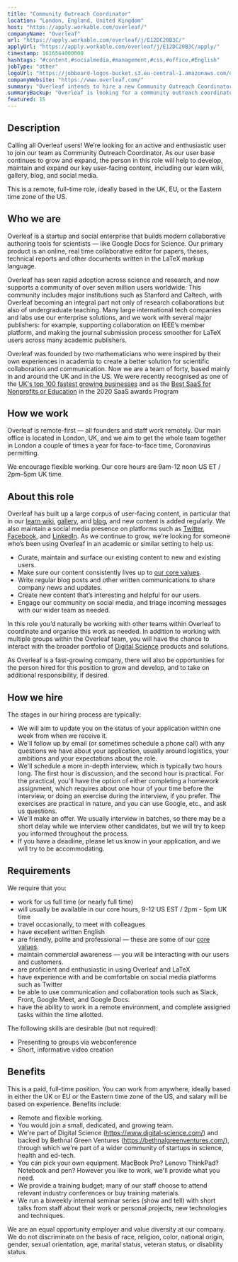 ```yaml
---
title: "Community Outreach Coordinator"
location: "London, England, United Kingdom"
host: "https://apply.workable.com/overleaf/"
companyName: "Overleaf"
url: "https://apply.workable.com/overleaf/j/E12DC20B3C/"
applyUrl: "https://apply.workable.com/overleaf/j/E12DC20B3C/apply/"
timestamp: 1616544000000
hashtags: "#content,#socialmedia,#management,#css,#office,#English"
jobType: "other"
logoUrl: "https://jobboard-logos-bucket.s3.eu-central-1.amazonaws.com/overleaf"
companyWebsite: "https://www.overleaf.com/"
summary: "Overleaf intends to hire a new Community Outreach Coordinator. If you have experience with and are comfortable on social media platforms such as Twitter, consider applying."
summaryBackup: "Overleaf is looking for a community outreach coordinator that has experience in: #content, #socialmedia, #css."
featured: 15
---
```


## Description

Calling all Overleaf users! We’re looking for an active and enthusiastic user to join our team as Community Outreach Coordinator. As our user base continues to grow and expand, the person in this role will help to develop, maintain and expand our key user-facing content, including our learn wiki, gallery, blog, and social media.

This is a remote, full-time role, ideally based in the UK, EU, or the Eastern time zone of the US.

## Who we are

Overleaf is a startup and social enterprise that builds modern collaborative authoring tools for scientists — like Google Docs for Science. Our primary product is an online, real time collaborative editor for papers, theses, technical reports and other documents written in the LaTeX markup language.

Overleaf has seen rapid adoption across science and research, and now supports a community of over seven million users worldwide. This community includes major institutions such as Stanford and Caltech, with Overleaf becoming an integral part not only of research collaborations but also of undergraduate teaching. Many large international tech companies and labs use our enterprise solutions, and we work with several major publishers: for example, supporting collaboration on IEEE’s member platform, and making the journal submission process smoother for LaTeX users across many academic publishers.

Overleaf was founded by two mathematicians who were inspired by their own experiences in academia to create a better solution for scientific collaboration and communication. Now we are a team of forty, based mainly in and around the UK and in the US. We were recently recognised as one of the [UK's top 100 fastest growing businesses](https://www.overleaf.com/blog/overleaf-recognized-as-one-of-the-uks-top-100-fastest-growing-businesses) and as the [Best SaaS for Nonprofits or Education](https://www.overleaf.com/blog/overleaf-named-2020-saas-awards-winner) in the 2020 SaaS awards Program

## How we work

Overleaf is remote-first — all founders and staff work remotely. Our main office is located in London, UK, and we aim to get the whole team together in London a couple of times a year for face-to-face time, Coronavirus permitting.

We encourage flexible working. Our core hours are 9am-12 noon US ET / 2pm–5pm UK time.

## About this role

Overleaf has built up a large corpus of user-facing content, in particular that in our [learn wiki](https://www.overleaf.com/learn), [gallery](https://www.overleaf.com/gallery), and [blog](https://www.overleaf.com/blog), and new content is added regularly. We also maintain a social media presence on platforms such as [Twitter](https://twitter.com/overleaf), [Facebook](https://www.facebook.com/overleaf.editor), and [LinkedIn](https://www.linkedin.com/company/writelatex-limited/). As we continue to grow, we’re looking for someone who’s been using Overleaf in an academic or similar setting to help us:

*   Curate, maintain and surface our existing content to new and existing users.
*   Make sure our content consistently lives up to [our core values](https://www.overleaf.com/about/values).
*   Write regular blog posts and other written communications to share company news and updates.
*   Create new content that’s interesting and helpful for our users.
*   Engage our community on social media, and triage incoming messages with our wider team as needed.

In this role you’d naturally be working with other teams within Overleaf to coordinate and organise this work as needed. In addition to working with multiple groups within the Overleaf team, you will have the chance to interact with the broader portfolio of [Digital Science](https://www.digital-science.com/) products and solutions.

As Overleaf is a fast-growing company, there will also be opportunities for the person hired for this position to grow and develop, and to take on additional responsibility, if desired.

## How we hire

The stages in our hiring process are typically:

*   We will aim to update you on the status of your application within one week from when we receive it.
*   We'll follow up by email (or sometimes schedule a phone call) with any questions we have about your application, usually around logistics, your ambitions and your expectations about the role.
*   We'll schedule a more in-depth interview, which is typically two hours long. The first hour is discussion, and the second hour is practical. For the practical, you'll have the option of either completing a homework assignment, which requires about one hour of your time before the interview, or doing an exercise during the interview, if you prefer. The exercises are practical in nature, and you can use Google, etc., and ask us questions.
*   We'll make an offer. We usually interview in batches, so there may be a short delay while we interview other candidates, but we will try to keep you informed throughout the process.
*   If you have a deadline, please let us know in your application, and we will try to be accommodating.

## Requirements

We require that you:

*   work for us full time (or nearly full time)
*   will usually be available in our core hours, 9-12 US EST / 2pm - 5pm UK time
*   travel occasionally, to meet with colleagues
*   have excellent written English
*   are friendly, polite and professional — these are some of our [core values](https://www.overleaf.com/about/values).
*   maintain commercial awareness — you will be interacting with our users and customers.
*   are proficient and enthusiastic in using Overleaf and LaTeX
*   have experience with and be comfortable on social media platforms such as Twitter
*   be able to use communication and collaboration tools such as Slack, Front, Google Meet, and Google Docs.
*   have the ability to work in a remote environment, and complete assigned tasks within the time allotted.

The following skills are desirable (but not required):

*   Presenting to groups via webconference
*   Short, informative video creation

## Benefits

This is a paid, full-time position. You can work from anywhere, ideally based in either the UK or EU or the Eastern time zone of the US, and salary will be based on experience. Benefits include:

*   Remote and flexible working.
*   You would join a small, dedicated, and growing team.
*   We're part of Digital Science (https://www.digital-science.com/) and backed by Bethnal Green Ventures (https://bethnalgreenventures.com/), through which we're part of a wider community of startups in science, health and ed-tech.
*   You can pick your own equipment. MacBook Pro? Lenovo ThinkPad? Notebook and pen? However you like to work, we'll provide what you need.
*   We provide a training budget; many of our staff choose to attend relevant industry conferences or buy training materials.
*   We run a biweekly internal seminar series (show and tell) with short talks from staff about their work or personal projects, new technologies and techniques.

We are an equal opportunity employer and value diversity at our company. We do not discriminate on the basis of race, religion, color, national origin, gender, sexual orientation, age, marital status, veteran status, or disability status.

